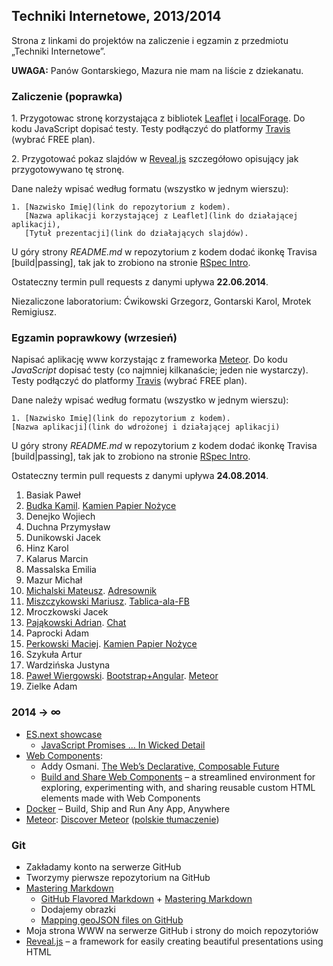 ## Techniki Internetowe, 2013/2014

Strona z linkami do projektów na zaliczenie i egzamin z przedmiotu „Techniki Internetowe”.

**UWAGA:** Panów Gontarskiego, Mazura nie mam na liście z dziekanatu.

### Zaliczenie (poprawka)

1\. Przygotowac stronę korzystająca z bibliotek [Leaflet](http://leafletjs.com/)
i [localForage](https://github.com/mozilla/localForage).
Do kodu JavaScript dopisać testy. Testy podłączyć do
platformy [Travis](https://travis-ci.com/plans) (wybrać FREE plan).

2\. Przygotować pokaz slajdów w [Reveal.js](http://lab.hakim.se/reveal-js/)
szczegółowo opisujący jak przygotowywano tę stronę.

Dane należy wpisać według formatu (wszystko w jednym wierszu):

    1. [Nazwisko Imię](link do repozytorium z kodem).
       [Nazwa aplikacji korzystającej z Leaflet](link do działającej aplikacji),
       [Tytuł prezentacji](link do działających slajdów).

U góry strony *README.md* w repozytorium z kodem dodać ikonkę Travisa [build|passing],
tak jak to zrobiono na stronie [RSpec Intro](https://github.com/wbzyl/ruby-intro).

Ostateczny termin pull requests z danymi upływa **22.06.2014**.

Niezaliczone laboratorium: Ćwikowski Grzegorz, Gontarski Karol, Mrotek Remigiusz.


### Egzamin poprawkowy (wrzesień)

Napisać aplikację www korzystając z frameworka [Meteor](https://www.meteor.com/).
Do kodu *JavaScript* dopisać testy (co najmniej kilkanaście; jeden nie wystarczy).
Testy podłączyć do platformy [Travis](https://travis-ci.com/plans) (wybrać FREE plan).

Dane należy wpisać według formatu (wszystko w jednym wierszu):

    1. [Nazwisko Imię](link do repozytorium z kodem).
    [Nazwa aplikacji](link do wdrożonej i działającej aplikacji)

U góry strony *README.md* w repozytorium z kodem dodać ikonkę Travisa [build|passing],
tak jak to zrobiono na stronie [RSpec Intro](https://github.com/wbzyl/ruby-intro).

Ostateczny termin pull requests z danymi upływa **24.08.2014**.

1. Basiak Paweł
1. [Budka Kamil](https://github.com/mperkowski/KNP-Meteor). [Kamien Papier Nożyce](http://knp.meteor.com)
1. Denejko Wojiech
1. Duchna Przymysław
1. Dunikowski Jacek
1. Hinz Karol
1. Kalarus Marcin
1. Massalska Emilia
1. Mazur Michał
1. [Michalski Mateusz](https://github.com/matismatis93/MeteorApp). [Adresownik](http://adresownik.meteor.com)
1. [Miszczykowski Mariusz](https://github.com/miszczyk/meteor-fbapp). [Tablica-ala-FB](http://projekt.meteor.com/)
1. Mroczkowski Jacek
1. [Pająkowski Adrian](https://github.com/apajakowski/chat). [Chat](http://apka.meteor.com)
1. Paprocki Adam
1. [Perkowski Maciej](https://github.com/mperkowski/KNP-Meteor). [Kamien Papier Nożyce](http://knp.meteor.com)
1. Szykuła Artur
1. Wardzińska Justyna
1. [Paweł Wiergowski](https://github.com/pwiergowski). [Bootstrap+Angular](http://pwiergowski.github.io/). [Meteor](https://github.com/pwiergowski/pwiergowski-ti-meteor)
1. Zielke Adam


### 2014 → ∞

- [ES.next showcase](https://github.com/sindresorhus/esnext-showcase)
  - [JavaScript Promises ... In Wicked Detail](http://mattgreer.org/articles/promises-in-wicked-detail/)
- [Web Components](http://w3c.github.io/webcomponents/explainer/):
  * Addy Osmani.
  [The Web’s Declarative, Composable Future](http://addyosmani.com/blog/the-webs-declarative-composable-future/)
  * [Build and Share Web Components](https://ele.io/) – a streamlined environment for exploring,
  experimenting with, and sharing reusable custom HTML elements made with Web Components
- [Docker](http://www.docker.com/) –  Build, Ship and Run Any App, Anywhere
- [Meteor](https://www.meteor.com/):
  [Discover Meteor](http://book.discovermeteor.com/)
  ([polskie tłumaczenie](http://pl.discovermeteor.com/))


### Git

- Zakładamy konto na serwerze GitHub
- Tworzymy pierwsze repozytorium na GitHub
- [Mastering Markdown](http://daringfireball.net/projects/markdown/syntax)
  - [GitHub Flavored Markdown](http://guides.github.com/overviews/mastering-markdown/) +
    [Mastering Markdown](http://guides.github.com/overviews/mastering-markdown/)
  - Dodajemy obrazki
  - [Mapping geoJSON files on GitHub](https://help.github.com/articles/mapping-geojson-files-on-github)
- Moja strona WWW na serwerze GitHub i strony do moich repozytoriów
- [Reveal.js](https://github.com/hakimel/reveal.js) –
  a framework for easily creating beautiful presentations using HTML
